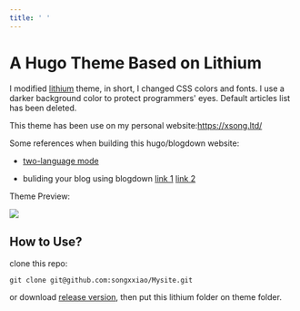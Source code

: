```yaml
---
title: ' '
---
```


# A Hugo Theme Based on Lithium

I modified [lithium](https://themes.gohugo.io/hugo-lithium-theme/) theme, in short, I changed CSS colors and fonts. I use a darker background color to protect programmers' eyes. Default articles list has been deleted.


This theme has been use on my personal website:<https://xsong.ltd/>


Some references when building this hugo/blogdown website:

+ [two-language mode](https://www.pzhao.org/zh/post/hugo-multilingual/)

+ buliding your blog using blogdown [link 1](http://xuer.dapengde.com/post/hugo-blogdown/) [link 2](https://cosx.org/2018/01/build-blog-with-blogdown-hugo-netlify-github/)

<!---

![](https://img.shields.io/badge/License-CC%20BY--NC--ND%204.0-brightgreen.svg)

--->
Theme Preview:

![](https://i.loli.net/2020/04/11/FEaG2ojdDpWZ1lQ.jpg)

## How to Use?

clone this repo:

```
git clone git@github.com:songxxiao/Mysite.git
```
or download [release version](https://github.com/songxxiao/Mysite/releases), then put this lithium folder on theme folder.


